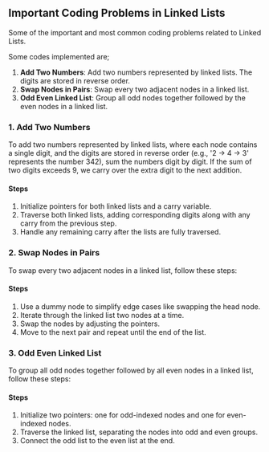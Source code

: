 ## Important Coding Problems in Linked Lists
Some of the important and most common coding problems related to Linked Lists.<br/>

Some codes implemented are;
1. <b>Add Two Numbers</b>: Add two numbers represented by linked lists. The digits are stored in reverse order.
2. <b>Swap Nodes in Pairs</b>: Swap every two adjacent nodes in a linked list.
3. <b>Odd Even Linked List</b>: Group all odd nodes together followed by the even nodes in a linked list.


### 1. Add Two Numbers
To add two numbers represented by linked lists, where each node contains a single digit, and the digits are stored in reverse order (e.g., '2 -> 4 -> 3' represents the number 342), sum the numbers digit by digit. If the sum of two digits exceeds 9, we carry over the extra digit to the next addition.

#### Steps
1. Initialize pointers for both linked lists and a carry variable.
2. Traverse both linked lists, adding corresponding digits along with any carry from the previous step.
3. Handle any remaining carry after the lists are fully traversed.


### 2. Swap Nodes in Pairs
To swap every two adjacent nodes in a linked list, follow these steps:

#### Steps
1. Use a dummy node to simplify edge cases like swapping the head node.
2. Iterate through the linked list two nodes at a time.
3. Swap the nodes by adjusting the pointers.
4. Move to the next pair and repeat until the end of the list.


### 3. Odd Even Linked List
To group all odd nodes together followed by all even nodes in a linked list, follow these steps:

#### Steps
1. Initialize two pointers: one for odd-indexed nodes and one for even-indexed nodes.
2. Traverse the linked list, separating the nodes into odd and even groups.
3. Connect the odd list to the even list at the end.